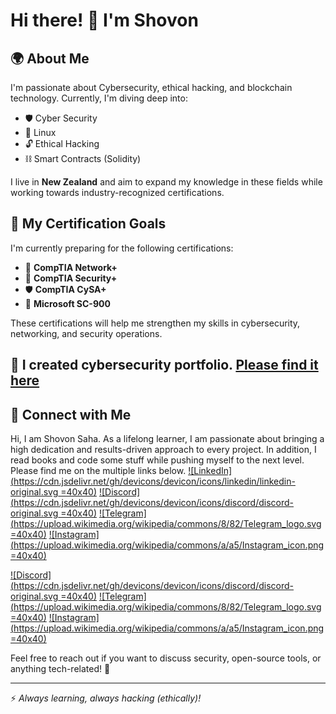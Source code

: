 # Hi there! 👋 I'm Shovon

## 🌍 About Me
I'm passionate about Cybersecurity, ethical hacking, and blockchain technology. Currently, I'm diving deep into:

- 🛡 Cyber Security  
- 🐧 Linux  
- 🔓 Ethical Hacking  
- ⛓ Smart Contracts (Solidity)  

I live in **New Zealand** and aim to expand my knowledge in these fields while working towards industry-recognized certifications.

## 🎯 My Certification Goals
I'm currently preparing for the following certifications:

- 📡 **CompTIA Network+**  
- 🔐 **CompTIA Security+**  
- 🛡 **CompTIA CySA+**  
- 🏢 **Microsoft SC-900**  

These certifications will help me strengthen my skills in cybersecurity, networking, and security operations.
## 💞️ I created cybersecurity portfolio. [Please find it here](https://###)
## 🔗 Connect with Me
Hi, I am Shovon Saha. As a lifelong learner, I am passionate about bringing a high dedication and results-driven approach to every project. In addition, I read books and code some stuff while pushing myself to the next level.
Please find me on the multiple links below.
[![LinkedIn](https://cdn.jsdelivr.net/gh/devicons/devicon/icons/linkedin/linkedin-original.svg =40x40)](https://www.linkedin.com/in/shovon-saha23/)
[![Discord](https://cdn.jsdelivr.net/gh/devicons/devicon/icons/discord/discord-original.svg =40x40)](https://discord.com/users/your-id)
[![Telegram](https://upload.wikimedia.org/wikipedia/commons/8/82/Telegram_logo.svg =40x40)](https://t.me/your-username)
[![Instagram](https://upload.wikimedia.org/wikipedia/commons/a/a5/Instagram_icon.png =40x40)](https://www.instagram.com/your-username)


[![Discord](https://cdn.jsdelivr.net/gh/devicons/devicon/icons/discord/discord-original.svg =40x40)](https://discord.com/users/your-id)
[![Telegram](https://upload.wikimedia.org/wikipedia/commons/8/82/Telegram_logo.svg =40x40)](https://t.me/your-username)
[![Instagram](https://upload.wikimedia.org/wikipedia/commons/a/a5/Instagram_icon.png =40x40)](https://www.instagram.com/your-username)

Feel free to reach out if you want to discuss security, open-source tools, or anything tech-related! 🚀

---
⚡ *Always learning, always hacking (ethically)!*


<!---
Shovon1988/Shovon1988 is a ✨ special ✨ repository because its `README.md` (this file) appears on your GitHub profile.
You can click the Preview link to take a look at your changes.
--->
